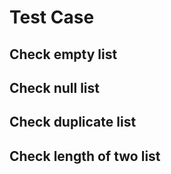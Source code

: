 # Test Case

## Check empty list

## Check null list

## Check duplicate list

## Check length of two list 

